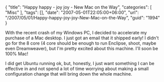 {
	"title": "Happy happy - joy joy - New Mac on the Way",
	"categories": [
		"Misc"
	],
	"tags": [],
	"date": "2007-05-01T22:05:00+06:00",
	"url": "/2007/05/01/Happy-happy-joy-joy-New-Mac-on-the-Way",
	"guid": "1994"
}

With the recent crash of my Windows PC, I decided to accelerate my purchase of a Mac desktop. I just got an email that it shipped early! I didn't go for the 8 core (4 core should be enough to run Enclipse, shoot, maybe even Dreamweaver), but I'm pretty excited about this machine. I'll soon be 100% Mac!

I did get Ubuntu running ok, but, honestly, I just want something I can be effective in and not spend a lot of time worrying about making a small configuration change that will bring down the whole machine.